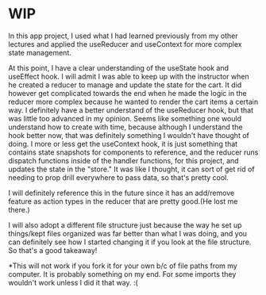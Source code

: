 # WIP

In this app project, I used what I had learned previously from my other lectures and applied the useReducer and useContext for more complex state management.

At this point, I have a clear understanding of the useState hook and useEffect hook. I will admit I was able to keep up with the instructor when he created a reducer to manage and update the state for the cart. It did however get complicated towards the end when he made the logic in the reducer more complex because he wanted to render the cart items a certain way. I definitely have a better understand of the useReducer hook, but that was little too advanced in my opinion. Seems like something one would understand how to create with time, because although I understand the hook better now, that was definitely something I wouldn't have thought of doing. I more or less get the useContext hook, it is just something that contains state snapshots for components to reference, and the reducer runs dispatch functions inside of the handler functions, for this project, and updates the state in the "store." It was like I thought, it can sort of get rid of needing to prop drill everywhere to pass data, so that's pretty cool.

I will definitely reference this in the future since it has an add/remove feature as action types in the reducer that are pretty good.(He lost me there.)

I will also adopt a different file structure just because the way he set up things/kept files organized was far better than what I was doing, and you can definitely see how I started changing it if you look at the file structure. So that's a good takeaway!

*This will not work if you fork it for your own b/c of file paths from my computer. It is probably something on my end. For some imports they wouldn't work unless I did it that way. :(